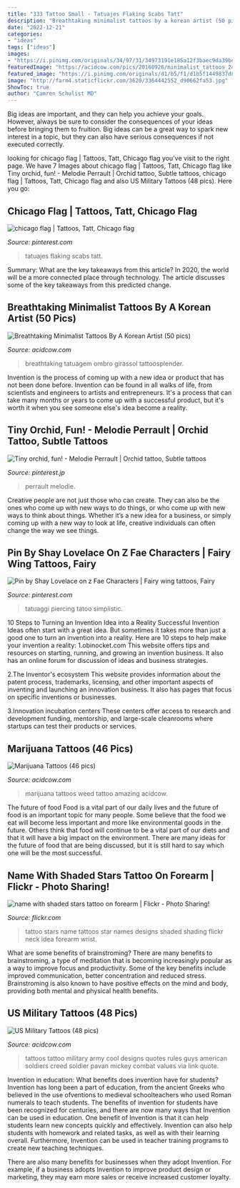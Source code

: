 ```yaml
---
title: "333 Tattoo Small - Tatuajes Flaking Scabs Tatt"
description: "Breathtaking minimalist tattoos by a korean artist (50 pics)"
date: "2022-12-21"
categories:
- "ideas"
tags: ["ideas"]
images:
- "https://i.pinimg.com/originals/34/97/31/34973191e185a12f3baec9da39be936b.jpg"
featuredImage: "https://acidcow.com/pics/20160926/minimalist_tattoos_24.jpg"
featured_image: "https://i.pinimg.com/originals/d1/b5/f1/d1b5f1449837d8e25e61ab030c08994c.jpg"
image: "http://farm4.staticflickr.com/3620/3364442552_d90662fa53.jpg"
ShowToc: true
author: "Camren Schulist MD"
---
```



Big ideas are important, and they can help you achieve your goals. However, always be sure to consider the consequences of your ideas before bringing them to fruition. Big ideas can be a great way to spark new interest in a topic, but they can also have serious consequences if not executed correctly.

	

		
looking for chicago flag | Tattoos, Tatt, Chicago flag you've visit to the right page. We have 7 Images about chicago flag | Tattoos, Tatt, Chicago flag like Tiny orchid, fun! - Melodie Perrault | Orchid tattoo, Subtle tattoos, chicago flag | Tattoos, Tatt, Chicago flag and also US Military Tattoos (48 pics). Here you go:
		
    
## Chicago Flag | Tattoos, Tatt, Chicago Flag

<img loading=lazy src="https://i.pinimg.com/originals/d1/b5/f1/d1b5f1449837d8e25e61ab030c08994c.jpg" onerror="this.onerror=null;this.src='https://tse3.mm.bing.net/th?id=OIP._QRwm1YO0zBOR1sMkjB7ogHaJ4&amp;pid=15.1';" alt="chicago flag | Tattoos, Tatt, Chicago flag">

_Source: pinterest.com_

>tatuajes flaking scabs tatt. 

	

Summary: What are the key takeaways from this article?
In 2020, the world will be a more connected place through technology. The article discusses some of the key takeaways from this predicted change.

    
## Breathtaking Minimalist Tattoos By A Korean Artist (50 Pics)

<img loading=lazy src="https://acidcow.com/pics/20160926/minimalist_tattoos_24.jpg" onerror="this.onerror=null;this.src='https://tse2.mm.bing.net/th?id=OIP.duRNqfzNKOQ5gaCKWXhk6QHaHa&amp;pid=15.1';" alt="Breathtaking Minimalist Tattoos By A Korean Artist (50 pics)">

_Source: acidcow.com_

>breathtaking tatuagem ombro girassol tattoosplender. 

	

Invention is the process of coming up with a new idea or product that has not been done before. Invention can be found in all walks of life, from scientists and engineers to artists and entrepreneurs. It's a process that can take many months or years to come up with a successful product, but it's worth it when you see someone else's idea become a reality.

    
## Tiny Orchid, Fun! - Melodie Perrault | Orchid Tattoo, Subtle Tattoos

<img loading=lazy src="https://i.pinimg.com/originals/34/97/31/34973191e185a12f3baec9da39be936b.jpg" onerror="this.onerror=null;this.src='https://tse3.mm.bing.net/th?id=OIP.x9wT6OQ5PAOZI_AvKntgfAHaHa&amp;pid=15.1';" alt="Tiny orchid, fun! - Melodie Perrault | Orchid tattoo, Subtle tattoos">

_Source: pinterest.jp_

>perrault melodie. 

	

Creative people are not just those who can create. They can also be the ones who come up with new ways to do things, or who come up with new ways to think about things. Whether it’s a new idea for a business, or simply coming up with a new way to look at life, creative individuals can often change the way we see things.

    
## Pin By Shay Lovelace On Z Fae Characters | Fairy Wing Tattoos, Fairy

<img loading=lazy src="https://i.pinimg.com/736x/e2/a0/6f/e2a06f3b792b5f5913fa3284c6d9b15e.jpg" onerror="this.onerror=null;this.src='https://tse1.mm.bing.net/th?id=OIP.CMw4QndctjSU39UytlQzMgHaLw&amp;pid=15.1';" alt="Pin by Shay Lovelace on z Fae Characters | Fairy wing tattoos, Fairy">

_Source: pinterest.com_

>tatuaggi piercing tatoo simplistic. 

	

10 Steps to Turning an Invention Idea into a Reality
Successful Invention Ideas often start with a great idea. But sometimes it takes more than just a good one to turn an invention into a reality. Here are 10 steps to help make your invention a reality:
1.obinocket.com This website offers tips and resources on starting, running, and growing an invention business. It also has an online forum for discussion of ideas and business strategies.

2.The Inventor's ecosystem This website provides information about the patent process, trademarks, licensing, and other important aspects of inventing and launching an innovation business. It also has pages that focus on specific inventions or businesses.

3.Innovation incubation centers These centers offer access to research and development funding, mentorship, and large-scale cleanrooms where startups can test their products or services.

    
## Marijuana Tattoos (46 Pics)

<img loading=lazy src="https://acidcow.com/pics/20111027/marijuana_tattoos_44.jpg" onerror="this.onerror=null;this.src='https://tse4.mm.bing.net/th?id=OIP.OPLpRNe0HFzDFf3Wr9RYsQHaKb&amp;pid=15.1';" alt="Marijuana Tattoos (46 pics)">

_Source: acidcow.com_

>marijuana tattoos weed tattoo amazing acidcow. 

	

The future of food
Food is a vital part of our daily lives and the future of food is an important topic for many people. Some believe that the food we eat will become less important and more like environmental goods in the future. Others think that food will continue to be a vital part of our diets and that it will have a big impact on the environment. There are many ideas for the future of food that are being discussed, but it is still hard to say which one will be the most successful.

    
## Name With Shaded Stars Tattoo On Forearm | Flickr - Photo Sharing!

<img loading=lazy src="http://farm4.staticflickr.com/3620/3364442552_d90662fa53.jpg" onerror="this.onerror=null;this.src='https://tse1.mm.bing.net/th?id=OIP.BzHRsD0y0LJICwZaaH1rkwHaE7&amp;pid=15.1';" alt="name with shaded stars tattoo on forearm | Flickr - Photo Sharing!">

_Source: flickr.com_

>tattoo stars name tattoos star names designs shaded shading flickr neck idea forearm wrist. 

	

What are some benefits of brainstroming?
There are many benefits to brainstroming, a type of meditation that is becoming increasingly popular as a way to improve focus and productivity. Some of the key benefits include improved communication, better concentration and reduced stress. Brainstroming is also known to have positive effects on the mind and body, providing both mental and physical health benefits.

    
## US Military Tattoos (48 Pics)

<img loading=lazy src="http://acidcow.com/pics/20110719/military_31.jpg" onerror="this.onerror=null;this.src='https://tse4.mm.bing.net/th?id=OIP.uL-Oe-jdRJWvS0pfYDAqfQHaEK&amp;pid=15.1';" alt="US Military Tattoos (48 pics)">

_Source: acidcow.com_

>tattoos tattoo military army cool designs quotes rules guys american soldiers creed soldier pavan mickey combat values via link quote. 

	

Invention in education: What benefits does invention have for students?
Invention has long been a part of education, from the ancient Greeks who believed in the use ofventions to medieval schoolteachers who used Roman numerals to teach students. The benefits of invention for students have been recognized for centuries, and there are now many ways that Invention can be used in education. 
One benefit of Invention is that it can help students learn new concepts quickly and effectively. Invention can also help students with homework and related tasks, as well as with their learning overall. Furthermore, Invention can be used in teacher training programs to create new teaching techniques. 

There are also many benefits for businesses when they adopt Invention. For example, if a business adopts Invention to improve product design or marketing, they may earn more sales or receive increased customer loyalty.

